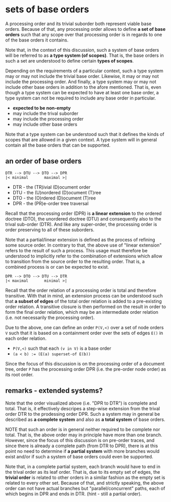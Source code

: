 
<!-- ======================================================================= -->
# sets of base orders

A processing order and its trivial suborder both represent viable base orders.
Because of that, any processing order allows to define **a set of base orders**
such that any scope over that processing order is in regards to one of the base
orders it contains.

Note that, in the context of this discussion, such a system of base orders will
be referred to as **a type system (of scopes)**. That is, the base orders in
such a set are understood to define certain **types of scopes**.

Depending on the requirements of a particular context, such a type system may
or may not include the trivial base order. Likewise, it may or may not include
the processing order. And finally, a type system may or may not include other
base orders in addition to the afore mentioned. That is, even though a type
system can be expected to have at least one base order, a type system can not
be required to include any base order in particular.

* **expected to be non-empty**
* may include the trival suborder
* may include the processing order
* may include other base orders

Note that a type system can be understood such that it defines the kinds of
scopes that are allowed in a given context. A type system will in general
contain all the base orders that can be supported.

<!-- ======================================================================= -->
## an order of base orders

```
DTR --> DTU --> DTO --> DPR
|< minimal       maximal >|
```

* DTR - the (TR)ivial (D)ocument order
* DTU - the (U)nordered (D)ocument (T)ree
* DTO - the (O)rdered (D)ocument (T)ree
* DPR - the (PR)e-order tree traversal

Recall that the processing order (DPR) is **a linear extension** to the ordered
doctree (DTO), the unordered doctree (DTU) and consequently also to the trival
sub-order (DTR). And like any super-order, the processing order is order
preserving to all of these suborders.

Note that a partial/linear extension is defined as the process of refining some
source order. In contrary to that, the above use of "linear extension" refers
to the result of such a process. This usage must therefore be understood to
implicitly refer to the combination of extensions which allow to transition
from the source order to the resulting order. That is, a combined process is
or can be expected to exist.

```
DPR --> DTO --> DTU --> DTR
|< maximal       minimal >|
```

Recall that the order relation of a processing order is total and therefore
transitive. With that in mind, an extension process can be understood such that
**a subset of edges** of the total order relation is added to a pre-existing
order relation. A transitive closure is then performed on the result in order
to form the final order relation, which may be an intermediate order relation
(i.e. not necessarily the processing order).

Due to the above, one can define an order `P(V,<)` over a set of node orders
`V` such that it is based on a containment order over the sets of edges `E()`
in each order relation.

* `P(V,<)` such that each `(v in V)` is a base order
* `(a < b) := (E(a) superset-of E(b))`

Since the focus of this discussion is on the processing order of a document
tree, order `P` has the processing order DPR (i.e. the pre-order node order)
as its root order.

<!-- ======================================================================= -->
## remarks - extended systems?

Note that the order visualized above (i.e. "DPR to DTR") is complete and total.
That is, it effectively descripes a step-wise extension from the trival order
DTR to the prodessing order DPR. Such a system may in general be described as
**a complete system** and also as **a total system** of base orders.

NOTE that such an order is in general neither required to be complete nor total.
That is, the above order may in principle have more than one branch. However,
since the focus of this discussion is on pre-order traces, and since there is
already a complete path (from DTR to DPR), there is at this point no need to
determine if **a partial system** with more branches would exist and/or if such
a system of base orders could even be supported.

Note that, in a complete partial system, each branch would have to end in the
trival order as its leaf order. That is, due to its empty set of edges, the
**trivial order** is related to other orders in a similar fashion as the empty
set is related to every other set. Because of that, and strictly speaking, the
above order can not have actual branches but "parallel/concurrent" paths, each
of which begins in DPR and ends in DTR. (hint - still a partial order).
